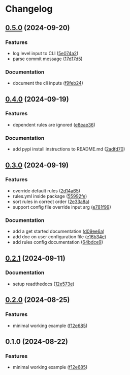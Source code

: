 # Changelog

## [0.5.0](https://github.com/mariugul/comeit/compare/0.4.0...0.5.0) (2024-09-20)


### Features

* log level input to CLI ([5e074a2](https://github.com/mariugul/comeit/commit/5e074a2a70cb9b1121532d78c5805bc1b83810d1))
* parse commit message ([17d17d5](https://github.com/mariugul/comeit/commit/17d17d56b076b1285502891f63b20927be4b967d))


### Documentation

* document the cli inputs ([f9feb24](https://github.com/mariugul/comeit/commit/f9feb24e4a21ddf4fac5a193e03debbbbf0d3e98))

## [0.4.0](https://github.com/mariugul/comeit/compare/0.3.0...0.4.0) (2024-09-19)


### Features

* dependent rules are ignored ([e8eae36](https://github.com/mariugul/comeit/commit/e8eae368a73b36c3910cc6627da41e932c469fd9))


### Documentation

* add pypi install instructions to README.md ([2adfd70](https://github.com/mariugul/comeit/commit/2adfd706576655ac83a44779dcfad6bf225fafca))

## [0.3.0](https://github.com/mariugul/comeit/compare/0.2.1...0.3.0) (2024-09-19)


### Features

* override default rules ([2d14a65](https://github.com/mariugul/comeit/commit/2d14a65a22bf294dee730b318e2d79d32137049a))
* rules.yml inside package ([55992fe](https://github.com/mariugul/comeit/commit/55992fead34deb0451282edcc238fe9259ac095c))
* sort rules in correct order ([2e33a8a](https://github.com/mariugul/comeit/commit/2e33a8ab28cbe20b6bdfbbafc3a1a99843981b66))
* support config file override input arg ([e781f99](https://github.com/mariugul/comeit/commit/e781f996207e210277b5831dc95f27bc75dabe57))


### Documentation

* add a get started documentation ([d09ee6a](https://github.com/mariugul/comeit/commit/d09ee6a5d654bb0c006e3bd766c482e64910c55d))
* add doc on user configuration file ([e16b34e](https://github.com/mariugul/comeit/commit/e16b34eae304f3fd6227ff901996d59ae48ef2a8))
* add rules config documentation ([64bdce9](https://github.com/mariugul/comeit/commit/64bdce967131ab0daa078262d3d03b4e1aff47a7))

## [0.2.1](https://github.com/mariugul/comeit/compare/0.2.0...0.2.1) (2024-09-11)


### Documentation

* setup readthedocs ([12e573e](https://github.com/mariugul/comeit/commit/12e573e6a8dc7901c8c306189d330125e934c3bc))

## [0.2.0](https://github.com/mariugul/comeit/compare/v0.1.0...0.2.0) (2024-08-25)


### Features

* minimal working example ([f12e685](https://github.com/mariugul/comeit/commit/f12e6852ed347f4fabe3befa8ab1bc6ff6e23fac))

## 0.1.0 (2024-08-22)


### Features

* minimal working example ([f12e685](https://github.com/mariugul/comeit/commit/f12e6852ed347f4fabe3befa8ab1bc6ff6e23fac))
